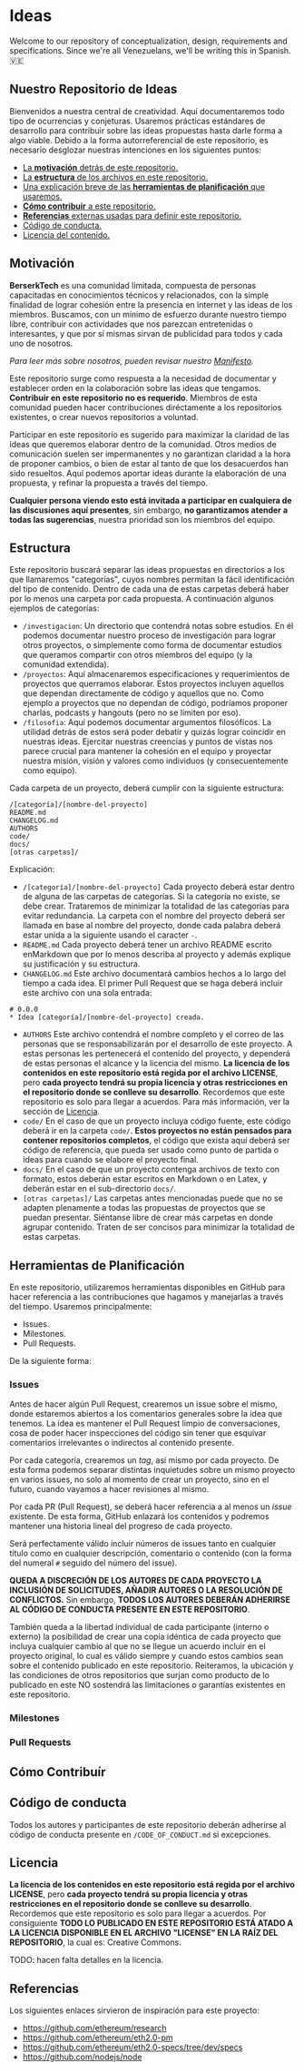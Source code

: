 ﻿# Ideas

Welcome to our repository of conceptualization, design, requirements and specifications. Since we're all Venezuelans, we'll be writing this in Spanish. 🇻🇪

## Nuestro Repositorio de Ideas

Bienvenidos a nuestra central de creatividad. Aquí documentaremos todo tipo de ocurrencias y conjeturas. Usaremos prácticas estándares de desarrollo para contribuir sobre las ideas propuestas hasta darle forma a algo viable. Debido a la forma autorreferencial de este repositorio, es necesario desglozar nuestras intenciones en los siguientes puntos: 

- [La **motivación** detrás de este repositorio.](#motivacion)
- [La **estructura** de los archivos en este repositorio.](#estructura)
- [Una explicación breve de las **herramientas de planificación** que usaremos.](#herramientas-de-planificacion)
- [**Cómo contribuir** a este repositorio.](#como-contribuir)
- [**Referencias** externas usadas para definir este repositorio.](#referencias)
- [Código de conducta.](#codigo-de-conducta)
- [Licencia del contenido.](#licencia)

## Motivación

**BerserkTech** es una comunidad limitada, compuesta de personas capacitadas en conocimientos técnicos y relacionados, con la simple finalidad de lograr cohesión entre la presencia en internet y las ideas de los miembros. Buscamos, con un mínimo de esfuerzo durante nuestro tiempo libre, contribuir con actividades que nos parezcan entretenidas o interesantes, y que por sí mismas sirvan de publicidad para todos y cada uno de nosotros.

_Para leer más sobre nosotros, pueden revisar nuestro [Manifesto](https://medium.com/berserktech/manifesto-b9eda0fda1a7)._

Este repositorio surge como respuesta a la necesidad de documentar y establecer orden en la colaboración sobre las ideas que tengamos. **Contribuir en este repositorio no es requerido**. Miembros de esta comunidad pueden hacer contribuciones diréctamente a los repositorios
existentes, o crear nuevos repositorios a voluntad.

Participar en este repositorio es sugerido para maximizar la claridad de las ideas que queremos elaborar dentro de la comunidad. Otros medios de comunicación suelen ser impermanentes y no garantizan claridad a la hora de proponer cambios, o bien de estar al tanto de que los desacuerdos han sido resueltos. Aquí podemos aportar ideas durante la elaboración de una propuesta, y refinar la propuesta a través del tiempo.

**Cualquier persona viendo esto está invitada a participar en cualquiera de las discusiones aquí presentes**, sin embargo, **no garantizamos atender a todas las sugerencias**, nuestra prioridad son los miembros del equipo.

## Estructura

Este repositorio buscará separar las ideas propuestas en directorios a los que llamaremos "categorías", cuyos nombres permitan la fácil identificación del tipo de contenido. Dentro de cada una de estas carpetas deberá haber por lo menos una carpeta por cada propuesta. A continuación algunos ejemplos de categorías:

- `/investigacion`: Un directorio que contendrá notas sobre estudios. En él podemos documentar nuestro proceso de investigación para lograr otros proyectos, o simplemente como forma de documentar estudios que queramos compartir con otros miembros del equipo (y la
  comunidad extendida).
- `/proyectos`: Aquí almacenaremos especificaciones y requerimientos de proyectos que querramos elaborar. Estos proyectos incluyen aquellos que dependan directamente de código y aquellos que no. Como ejemplo a proyectos que no dependan de código, podríamos proponer charlas, podcasts y hangouts (pero no se limiten por eso).
- `/filosofia`: Aquí podemos documentar argumentos filosóficos. La utilidad detrás de estos será poder debatir y quizás lograr coincidir en nuestras ideas. Ejercitar nuestras creencias y puntos de vistas nos parece crucial para mantener la cohesión en el equipo y proyectar nuestra misión, visión y valores como individuos (y consecuentemente como equipo).

Cada carpeta de un proyecto, deberá cumplir con la siguiente estructura:

```
/[categoría]/[nombre-del-proyecto]
README.md
CHANGELOG.md
AUTHORS
code/
docs/
[otras carpetas]/
```

Explicación:

- `/[categoría]/[nombre-del-proyecto]` Cada proyecto deberá estar dentro de alguna de las carpetas de categorías. Si la categoría no existe, se debe crear. Trataremos de minimizar la totalidad de las categorías para evitar redundancia. La carpeta con el nombre del proyecto deberá ser llamada en base al nombre del proyecto, donde cada palabra deberá estar unida a la siguiente usando el caracter `-`.
- `README.md` Cada proyecto deberá tener un archivo README escrito enMarkdown que por lo menos describa al proyecto y además explique su
  justificación y su estructura.
- `CHANGELOG.md` Este archivo documentará cambios hechos a lo largo
  del tiempo a cada idea. El primer Pull Request que se haga deberá
  incluir este archivo con una sola entrada:
```
# 0.0.0
* Idea [categoría]/[nombre-del-proyecto] creada.
```
- `AUTHORS` Este archivo contendrá el nombre completo y el correo de
  las personas que se responsabilizarán por el desarrollo de este
  proyecto. A estas personas les pertenecerá el contenido del
  proyecto, y dependerá de estas personas el alcance y la licencia del
  mismo. **La licencia de los contenidos en este repositorio está
  regida por el archivo LICENSE**, pero **cada proyecto tendrá su
  propia licencia y otras restricciones en el repositorio donde se
  conlleve su desarrollo**. Recordemos que este repositorio es solo
  para llegar a acuerdos. Para más información, ver la sección de
  [Licencia](#licencia).
- `code/` En el caso de que un proyecto incluya código fuente, este
  código deberá ir en la carpeta `code/`. **Estos proyectos no están
  pensados para contener repositorios completos**, el código que
  exista aquí deberá ser código de referencia, que pueda ser usado
  como punto de partida o ideas para cuando se elabore el proyecto
  final.
- `docs/` En el caso de que un proyecto contenga archivos de texto con
  formato, estos deberán estar escritos en Markdown o en Latex, y
  deberán estar en el sub-directorio `docs/`.
- `[otras carpetas]/` Las carpetas antes mencionadas puede que no se
  adapten plenamente a todas las propuestas de proyectos que se puedan
  presentar. Siéntanse libre de crear más carpetas en donde agrupar
  contenido. Traten de ser concisos para minimizar la totalidad de
  estas carpetas.

## Herramientas de Planificación

En este repositorio, utilizaremos herramientas disponibles en GitHub
para hacer referencia a las contribuciones que hagamos y manejarlas a
través del tiempo. Usaremos principalmente:

- Issues.
- Milestones.
- Pull Requests.

De la siguiente forma:

### Issues

Antes de hacer algún Pull Request, crearemos un issue sobre el mismo,
donde estaremos abiertos a los comentarios generales sobre la idea que
tenemos. La idea es mantener el Pull Request limpio de conversaciones,
cosa de poder hacer inspecciones del código sin tener que esquivar
comentarios irrelevantes o indirectos al contenido presente.

Por cada categoría, crearemos un _tag_, así mismo por cada proyecto.
De esta forma podemos separar distintas inquietudes sobre un mismo
proyecto en varios issues, no solo al momento de crear un proyecto,
sino en el futuro, cuando vayamos a hacer revisiones al mismo.

Por cada PR (Pull Request), se deberá hacer referencia a al menos un
_issue_ existente. De esta forma, GitHub enlazará los contenidos y
podremos mantener una historia lineal del progreso de cada proyecto.

Será perfectamente válido incluir números de issues tanto en cualquier
título como en cualquier descripción, comentario o contenido (con la
forma del numeral `#` seguido del número del issue).

**QUEDA A DISCRECIÓN DE LOS AUTORES DE CADA PROYECTO LA INCLUSIÓN DE
SOLICITUDES, AÑADIR AUTORES O LA RESOLUCIÓN DE CONFLICTOS.** Sin
embargo, **TODOS LOS AUTORES DEBERÁN ADHERIRSE AL CÓDIGO DE CONDUCTA
PRESENTE EN ESTE REPOSITORIO**.

También queda a la libertad individual de cada participante (interno o
externo) la posibilidad de crear una copia idéntica de cada proyecto
que incluya cualquier cambio al que no se llegue un acuerdo incluir en
el proyecto original, lo cual es válido siempre y cuando estos cambios
sean sobre el contenido publicado en este repositorio. Reiteramos, la
ubicación y las condiciones de otros repositorios que surjan como
producto de lo publicado en este NO sostendrá las limitaciones o
garantías existentes en este repositorio.

### Milestones

### Pull Requests

## Cómo Contribuír

## Código de conducta

Todos los autores y participantes de este repositorio deberán
adherirse al código de conducta presente en `/CODE_OF_CONDUCT.md` si
excepciones.

## Licencia

**La licencia de los contenidos en este repositorio está regida por el
archivo LICENSE**, pero **cada proyecto tendrá su propia licencia y
otras restricciones en el repositorio donde se conlleve su
desarrollo**. Recordemos que este repositorio es solo para llegar a
acuerdos. Por consiguiente **TODO LO PUBLICADO EN ESTE REPOSITORIO
ESTÁ ATADO A LA LICENCIA DISPONIBLE EN EL ARCHIVO "LICENSE" EN LA RAÍZ
DEL REPOSITORIO**, la cual es: Creative Commons.

TODO: hacen falta detalles en la licencia.

## Referencias

Los siguientes enlaces sirvieron de inspiración para este proyecto:

- https://github.com/ethereum/research
- https://github.com/ethereum/eth2.0-pm
- https://github.com/ethereum/eth2.0-specs/tree/dev/specs
- https://github.com/nodejs/node
<!--stackedit_data:
eyJoaXN0b3J5IjpbLTE5NTM4MDM0NTRdfQ==
-->